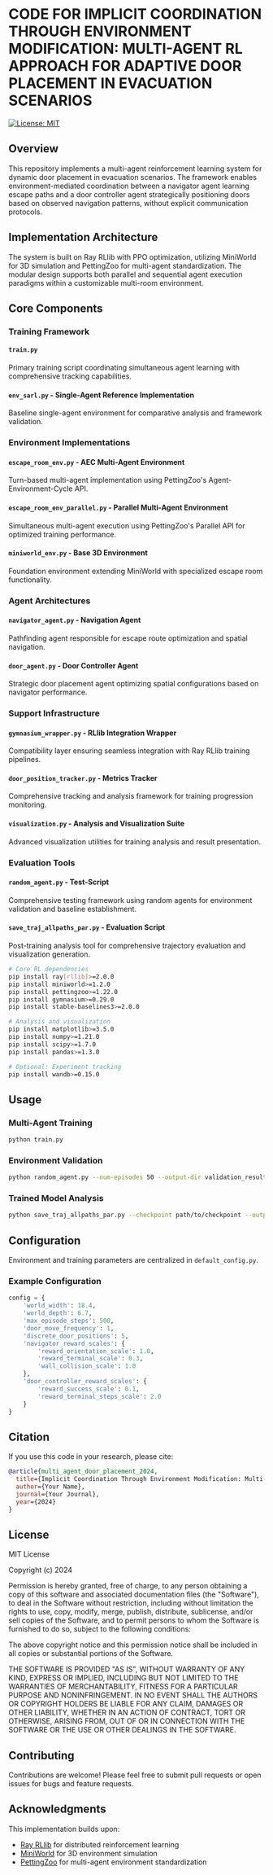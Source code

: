 # CODE FOR IMPLICIT COORDINATION THROUGH ENVIRONMENT MODIFICATION: MULTI-AGENT RL APPROACH FOR ADAPTIVE DOOR PLACEMENT IN EVACUATION SCENARIOS

[![License: MIT](https://img.shields.io/badge/License-MIT-yellow.svg)](https://opensource.org/licenses/MIT)

## Overview

This repository implements a multi-agent reinforcement learning system for dynamic door placement in evacuation scenarios. The framework enables environment-mediated coordination between a navigator agent learning escape paths and a door controller agent strategically positioning doors based on observed navigation patterns, without explicit communication protocols.

## Implementation Architecture

The system is built on Ray RLlib with PPO optimization, utilizing MiniWorld for 3D simulation and PettingZoo for multi-agent standardization. The modular design supports both parallel and sequential agent execution paradigms within a customizable multi-room environment.

## Core Components

### Training Framework

#### `train.py`
Primary training script coordinating simultaneous agent learning with comprehensive tracking capabilities.

#### `env_sarl.py` - Single-Agent Reference Implementation
Baseline single-agent environment for comparative analysis and framework validation.

### Environment Implementations

#### `escape_room_env.py` - AEC Multi-Agent Environment
Turn-based multi-agent implementation using PettingZoo's Agent-Environment-Cycle API.

#### `escape_room_env_parallel.py` - Parallel Multi-Agent Environment
Simultaneous multi-agent execution using PettingZoo's Parallel API for optimized training performance.

#### `miniworld_env.py` - Base 3D Environment
Foundation environment extending MiniWorld with specialized escape room functionality.


### Agent Architectures

#### `navigator_agent.py` - Navigation Agent
Pathfinding agent responsible for escape route optimization and spatial navigation.

#### `door_agent.py` - Door Controller Agent
Strategic door placement agent optimizing spatial configurations based on navigator performance.


### Support Infrastructure

#### `gymnasium_wrapper.py` - RLlib Integration Wrapper
Compatibility layer ensuring seamless integration with Ray RLlib training pipelines.

#### `door_position_tracker.py` - Metrics Tracker
Comprehensive tracking and analysis framework for training progression monitoring.

#### `visualization.py` - Analysis and Visualization Suite
Advanced visualization utilities for training analysis and result presentation.


### Evaluation Tools

#### `random_agent.py` - Test-Script
Comprehensive testing framework using random agents for environment validation and baseline establishment.

#### `save_traj_allpaths_par.py` - Evaluation Script
Post-training analysis tool for comprehensive trajectory evaluation and visualization generation.


```bash
# Core RL dependencies
pip install ray[rllib]>=2.0.0
pip install miniworld>=1.2.0
pip install pettingzoo>=1.22.0
pip install gymnasium>=0.29.0
pip install stable-baselines3>=2.0.0

# Analysis and visualization
pip install matplotlib>=3.5.0
pip install numpy>=1.21.0
pip install scipy>=1.7.0
pip install pandas>=1.3.0

# Optional: Experiment tracking
pip install wandb>=0.15.0
```

## Usage

### Multi-Agent Training
```bash
python train.py
```

### Environment Validation
```bash
python random_agent.py --num-episodes 50 --output-dir validation_results
```

### Trained Model Analysis
```bash
python save_traj_allpaths_par.py --checkpoint path/to/checkpoint --output_dir analysis_results
```


## Configuration

Environment and training parameters are centralized in `default_config.py`.

### Example Configuration

```python
config = {
    'world_width': 18.4,
    'world_depth': 6.7,
    'max_episode_steps': 500,
    'door_move_frequency': 1,
    'discrete_door_positions': 5,
    'navigator_reward_scales': {
        'reward_orientation_scale': 1.0,
        'reward_terminal_scale': 0.3,
        'wall_collision_scale': 1.0
    },
    'door_controller_reward_scales': {
        'reward_success_scale': 0.1,
        'reward_terminal_steps_scale': 2.0
    }
}
```


## Citation

If you use this code in your research, please cite:

```bibtex
@article{multi_agent_door_placement_2024,
  title={Implicit Coordination Through Environment Modification: Multi-Agent RL Approach for Adaptive Door Placement in Evacuation Scenarios},
  author={Your Name},
  journal={Your Journal},
  year={2024}
}
```

## License

MIT License

Copyright (c) 2024

Permission is hereby granted, free of charge, to any person obtaining a copy
of this software and associated documentation files (the "Software"), to deal
in the Software without restriction, including without limitation the rights
to use, copy, modify, merge, publish, distribute, sublicense, and/or sell
copies of the Software, and to permit persons to whom the Software is
furnished to do so, subject to the following conditions:

The above copyright notice and this permission notice shall be included in all
copies or substantial portions of the Software.

THE SOFTWARE IS PROVIDED "AS IS", WITHOUT WARRANTY OF ANY KIND, EXPRESS OR
IMPLIED, INCLUDING BUT NOT LIMITED TO THE WARRANTIES OF MERCHANTABILITY,
FITNESS FOR A PARTICULAR PURPOSE AND NONINFRINGEMENT. IN NO EVENT SHALL THE
AUTHORS OR COPYRIGHT HOLDERS BE LIABLE FOR ANY CLAIM, DAMAGES OR OTHER
LIABILITY, WHETHER IN AN ACTION OF CONTRACT, TORT OR OTHERWISE, ARISING FROM,
OUT OF OR IN CONNECTION WITH THE SOFTWARE OR THE USE OR OTHER DEALINGS IN THE
SOFTWARE.

## Contributing

Contributions are welcome! Please feel free to submit pull requests or open issues for bugs and feature requests.

## Acknowledgments

This implementation builds upon:
- [Ray RLlib](https://docs.ray.io/en/latest/rllib/) for distributed reinforcement learning
- [MiniWorld](https://github.com/maximecb/gym-miniworld) for 3D environment simulation
- [PettingZoo](https://pettingzoo.farama.org/) for multi-agent environment standardization
